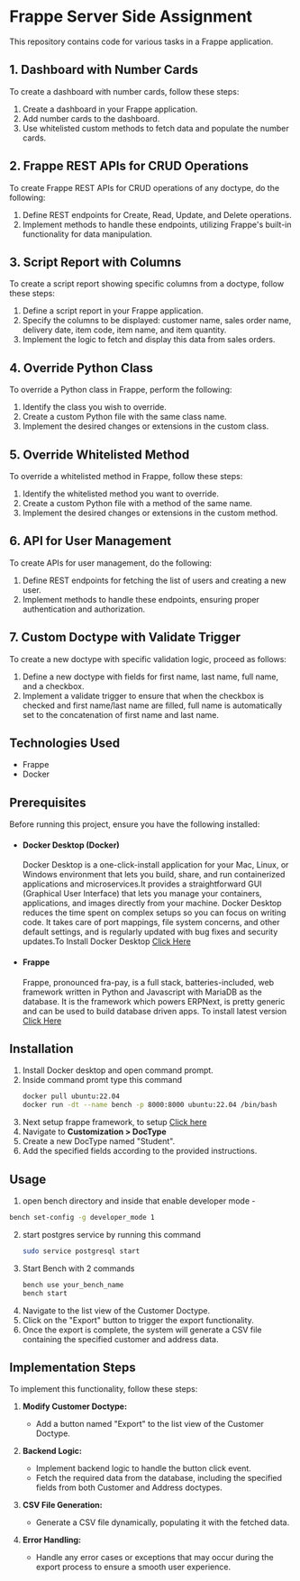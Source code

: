 # Frappe Server Side Assignment

This repository contains code for various tasks in a Frappe application.

## 1. Dashboard with Number Cards

To create a dashboard with number cards, follow these steps:

1. Create a dashboard in your Frappe application.
2. Add number cards to the dashboard.
3. Use whitelisted custom methods to fetch data and populate the number cards.

## 2. Frappe REST APIs for CRUD Operations

To create Frappe REST APIs for CRUD operations of any doctype, do the following:

1. Define REST endpoints for Create, Read, Update, and Delete operations.
2. Implement methods to handle these endpoints, utilizing Frappe's built-in functionality for data manipulation.

## 3. Script Report with Columns

To create a script report showing specific columns from a doctype, follow these steps:

1. Define a script report in your Frappe application.
2. Specify the columns to be displayed: customer name, sales order name, delivery date, item code, item name, and item quantity.
3. Implement the logic to fetch and display this data from sales orders.

## 4. Override Python Class

To override a Python class in Frappe, perform the following:

1. Identify the class you wish to override.
2. Create a custom Python file with the same class name.
3. Implement the desired changes or extensions in the custom class.

## 5. Override Whitelisted Method

To override a whitelisted method in Frappe, follow these steps:

1. Identify the whitelisted method you want to override.
2. Create a custom Python file with a method of the same name.
3. Implement the desired changes or extensions in the custom method.

## 6. API for User Management

To create APIs for user management, do the following:

1. Define REST endpoints for fetching the list of users and creating a new user.
2. Implement methods to handle these endpoints, ensuring proper authentication and authorization.

## 7. Custom Doctype with Validate Trigger

To create a new doctype with specific validation logic, proceed as follows:

1. Define a new doctype with fields for first name, last name, full name, and a checkbox.
2. Implement a validate trigger to ensure that when the checkbox is checked and first name/last name are filled, full name is automatically set to the concatenation of first name and last name.

## Technologies Used

- Frappe
- Docker


## Prerequisites

Before running this project, ensure you have the following installed:

- #### Docker Desktop (Docker)
    Docker Desktop is a one-click-install application for your Mac, Linux, or Windows environment that lets you build, share, and run containerized applications and microservices.It provides a straightforward GUI (Graphical User Interface) that lets you manage your containers, applications, and images directly from your machine. Docker Desktop reduces the time spent on complex setups so you can focus on writing code. It takes care of port mappings, file system concerns, and other default settings, and is regularly updated with bug fixes and security updates.To Install Docker Desktop <a href="https://docs.docker.com/desktop/" alt="not found">Click Here</a>

- #### Frappe
    Frappe, pronounced fra-pay, is a full stack, batteries-included, web framework written in Python and Javascript with MariaDB as the database. It is the framework which powers ERPNext, is pretty generic and can be used to build database driven apps. To install latest version <a href="https://frappeframework.com/docs/user/en/introduction" alt="not found">Click Here</a>


## Installation
1. Install Docker desktop and open command prompt.
2. Inside command promt type this command
   ```bash
   docker pull ubuntu:22.04
   docker run -dt --name bench -p 8000:8000 ubuntu:22.04 /bin/bash
   ```
4. Next setup frappe framework, to setup <a href="https://wiki.nestorbird.com/wiki/install-frappe-v15">Click here</a>
5. Navigate to **Customization > DocType**
6. Create a new DocType named "Student".
7. Add the specified fields according to the provided instructions.
## Usage
1. open bench directory and inside that enable developer mode -
 ```bash
bench set-config -g developer_mode 1
  ```
2. start postgres service by running this command
   ```bash
   sudo service postgresql start
   ```
3. Start Bench with 2 commands
   ```bash
   bench use your_bench_name
   bench start
   ```
1. Navigate to the list view of the Customer Doctype.
2. Click on the "Export" button to trigger the export functionality.
3. Once the export is complete, the system will generate a CSV file containing the specified customer and address data.  

## Implementation Steps

To implement this functionality, follow these steps:

1. **Modify Customer Doctype:**
   - Add a button named "Export" to the list view of the Customer Doctype.

2. **Backend Logic:**
   - Implement backend logic to handle the button click event.
   - Fetch the required data from the database, including the specified fields from both Customer and Address doctypes.

3. **CSV File Generation:**
   - Generate a CSV file dynamically, populating it with the fetched data.

4. **Error Handling:**
   - Handle any error cases or exceptions that may occur during the export process to ensure a smooth user experience.


